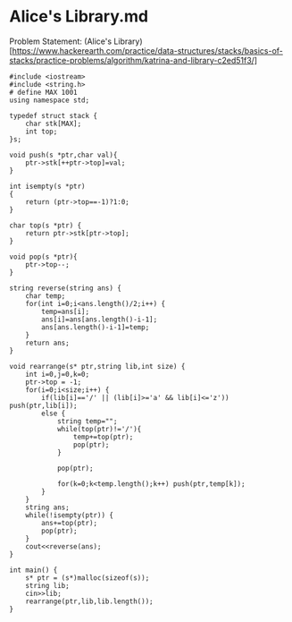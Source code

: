 # Alice's Library.md

Problem Statement: (Alice's Library)[https://www.hackerearth.com/practice/data-structures/stacks/basics-of-stacks/practice-problems/algorithm/katrina-and-library-c2ed51f3/]

```
#include <iostream>
#include <string.h>
# define MAX 1001
using namespace std;

typedef struct stack {
	char stk[MAX];
	int top;
}s;

void push(s *ptr,char val){
	ptr->stk[++ptr->top]=val;
}

int isempty(s *ptr)
{
    return (ptr->top==-1)?1:0;
}

char top(s *ptr) {
	return ptr->stk[ptr->top];
}

void pop(s *ptr){
	ptr->top--;
}

string reverse(string ans) {
	char temp;
	for(int i=0;i<ans.length()/2;i++) {
		temp=ans[i];
		ans[i]=ans[ans.length()-i-1];
		ans[ans.length()-i-1]=temp;
	}
	return ans;
}

void rearrange(s* ptr,string lib,int size) {
	int i=0,j=0,k=0;
    ptr->top = -1;
	for(i=0;i<size;i++) {
		if(lib[i]=='/' || (lib[i]>='a' && lib[i]<='z')) push(ptr,lib[i]);
		else {
			string temp="";
			while(top(ptr)!='/'){
				temp+=top(ptr);
				pop(ptr);
			}

			pop(ptr);

			for(k=0;k<temp.length();k++) push(ptr,temp[k]);
		}
	}
	string ans;
	while(!isempty(ptr)) {
		ans+=top(ptr);
        pop(ptr);
	}
	cout<<reverse(ans);
}

int main() {
	s* ptr = (s*)malloc(sizeof(s));
	string lib;
	cin>>lib;
	rearrange(ptr,lib,lib.length());
}

```
